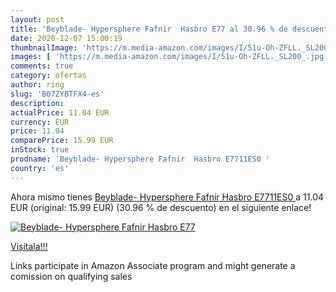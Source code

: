 ```yaml
---
layout: post
title: 'Beyblade- Hypersphere Fafnir  Hasbro E77 al 30.96 % de descuento'
date: 2020-12-07 15:00:19
thumbnailImage: 'https://m.media-amazon.com/images/I/51u-Oh-ZFLL._SL200_.jpg'
images: [ 'https://m.media-amazon.com/images/I/51u-Oh-ZFLL._SL200_.jpg' ]
comments: true
category: ofertas
author: ring
slug: 'B07ZYBTFX4-es'
description:
actualPrice: 11.04 EUR
currency: EUR
price: 11.04
comparePrice: 15.99 EUR
inStock: true
prodname: 'Beyblade- Hypersphere Fafnir  Hasbro E7711ES0 '
country: 'es'
---
```


Ahora mismo tienes [Beyblade- Hypersphere Fafnir  Hasbro E7711ES0 ](https://www.amazon.es/dp/B07ZYBTFX4/?tag=tolees-21) a 11.04 EUR (original: 15.99 EUR) (30.96 %  de descuento) en el siguiente enlace!

[![Beyblade- Hypersphere Fafnir  Hasbro E77](https://m.media-amazon.com/images/I/51u-Oh-ZFLL._SL200_.jpg)](https://www.amazon.es/dp/B07ZYBTFX4/?tag=tolees-21)

[Visítala!!!](https://www.amazon.es/dp/B07ZYBTFX4/?tag=tolees-21)

Links participate in Amazon Associate program and might generate a comission on qualifying sales
